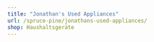 ```yaml
---
title: "Jonathan's Used Appliances"
url: /spruce-pine/jonathans-used-appliances/
shop: Haushaltsgeräte
---
```

